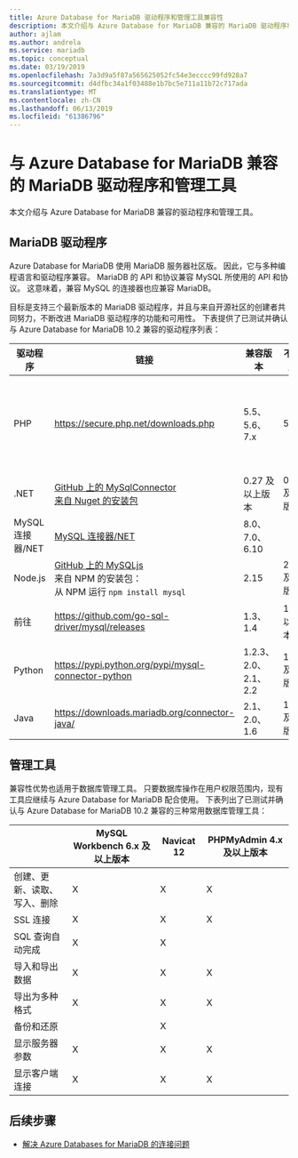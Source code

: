 ```yaml
---
title: Azure Database for MariaDB 驱动程序和管理工具兼容性
description: 本文介绍与 Azure Database for MariaDB 兼容的 MariaDB 驱动程序和管理工具。
author: ajlam
ms.author: andrela
ms.service: mariadb
ms.topic: conceptual
ms.date: 03/19/2019
ms.openlocfilehash: 7a3d9a5f87a565625052fc54e3ecccc99fd928a7
ms.sourcegitcommit: d4dfbc34a1f03488e1b7bc5e711a11b72c717ada
ms.translationtype: MT
ms.contentlocale: zh-CN
ms.lasthandoff: 06/13/2019
ms.locfileid: "61386796"
---
```

# <a name="mariadb-drivers-and-management-tools-compatible-with-azure-database-for-mariadb"></a>与 Azure Database for MariaDB 兼容的 MariaDB 驱动程序和管理工具

本文介绍与 Azure Database for MariaDB 兼容的驱动程序和管理工具。

## <a name="mariadb-drivers"></a>MariaDB 驱动程序

Azure Database for MariaDB 使用 MariaDB 服务器社区版。 因此，它与多种编程语言和驱动程序兼容。 MariaDB 的 API 和协议兼容 MySQL 所使用的 API 和协议。 这意味着，兼容 MySQL 的连接器也应兼容 MariaDB。

目标是支持三个最新版本的 MariaDB 驱动程序，并且与来自开源社区的创建者共同努力，不断改进 MariaDB 驱动程序的功能和可用性。 下表提供了已测试并确认与 Azure Database for MariaDB 10.2 兼容的驱动程序列表：

**驱动程序** | **链接** | **兼容版本** | **不兼容版本** | **说明**
---|---|---|---|---
PHP | https://secure.php.net/downloads.php | 5.5、5.6、7.x | 5.3 | 对于 PHP 7.0 与 SSL MySQLi 的连接，请在连接字符串中添加 MYSQLI_CLIENT_SSL_DONT_VERIFY_SERVER_CERT。 <br> ```mysqli_real_connect($conn, $host, $username, $password, $db_name, 3306, NULL, MYSQLI_CLIENT_SSL_DONT_VERIFY_SERVER_CERT);```<br> PDO 设置：```PDO::MYSQL_ATTR_SSL_VERIFY_SERVER_CERT``` 选项为 false。
.NET | [GitHub 上的 MySqlConnector](https://github.com/mysql-net/MySqlConnector) <br> [来自 Nuget 的安装包](https://www.nuget.org/packages/MySqlConnector/) | 0.27 及以上版本 | 0.26.5 及以下版本 |
MySQL 连接器/NET | [MySQL 连接器/NET](https://github.com/mysql/mysql-connector-net) | 8.0、7.0、6.10 |  | 编码错误可能会导致某些非 UTF8 Windows 系统的连接失败。
Node.js |  [GitHub 上的 MySQLjs](https://github.com/mysqljs/mysql/) <br> 来自 NPM 的安装包：<br> 从 NPM 运行 `npm install mysql` | 2.15 | 2.14.1 及以下版本
前往 | https://github.com/go-sql-driver/mysql/releases | 1.3、1.4 | 1.2 及以下版本 | 在版本 1.3 的连接字符串中使用 `allowNativePasswords=true`。 版本 1.4 包含修补程序，不再需要 `allowNativePasswords=true`。
Python | https://pypi.python.org/pypi/mysql-connector-python | 1.2.3、2.0、2.1、2.2 | 1.2.2 及以下版本 |
Java | https://downloads.mariadb.org/connector-java/ | 2.1、2.0、1.6 | 1.5.5 及以下版本 |

## <a name="management-tools"></a>管理工具

兼容性优势也适用于数据库管理工具。 只要数据库操作在用户权限范围内，现有工具应继续与 Azure Database for MariaDB 配合使用。 下表列出了已测试并确认与 Azure Database for MariaDB 10.2 兼容的三种常用数据库管理工具：

| | **MySQL Workbench 6.x 及以上版本** | **Navicat 12** | **PHPMyAdmin 4.x 及以上版本**
---|---|---|---
创建、更新、读取、写入、删除 | X | X | X
SSL 连接 | X | X | X
SQL 查询自动完成 | X | X |
导入和导出数据 | X | X | X
导出为多种格式 | X | X | X
备份和还原 |  | X |
显示服务器参数 | X | X | X
显示客户端连接 | X | X | X

## <a name="next-steps"></a>后续步骤

- [解决 Azure Databases for MariaDB 的连接问题](howto-troubleshoot-common-connection-issues.md)